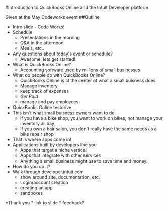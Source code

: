 #Introduction to QuickBooks Online and the Intuit Developer platform

Given at the May Codeworks event
##Outline

* Intro slide - Code Works! 
* Schedule
	* Presentations in the morning
	* Q&A in the afternoon
	* Meals, etc..
* Any questions about today's event or schedule?
	* Awesome, lets get started! 
* What is QuickBooks Online? 
	* Accounting software used by millions of small businesses
* What do people do with QuickBooks Online? 
	* QuickBooks Online is at the center of what a small buisness does. 
	* Manage inventory
	* keep track of expenses
	* *Get Paid*
	* manage and pay employees
* QuickBooks Online testdrive
* This isn't what small buisness owners want to do. 
	* if you have a bike shop, you want to work on bikes, not manage your inventory all day
	* If you own a hair salon, you don't really have the same needs as a bike repair shop
* That is where apps come in!
* Applications built by developers like you 
	* Apps that target a niche vertical 
	* Apps that integrate with other services 
	* Anything a small business might use to save time and money. 
* How do you do it? 
* Walk through developer.intuit.com
 	* show around site, documentation, etc.
	* Login/account creation
	* creating an app
	* sandboxes 





*Thank you
	* link to slide
	* feedback?